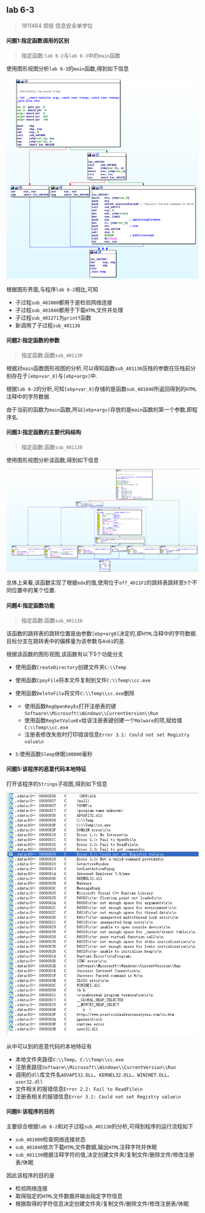 ## lab 6-3

> 1811464 郑佶 信息安全单学位

#### 问题1:指定函数调用的区别

> 指定函数:`lab 6-2`与`lab 6-3`中的`main`函数

使用图形视图分析`lab 6-3`的`main`函数,得到如下信息

![](../IMG/LAB6-3-1.png)

根据图形界面,与程序`lab 6-2`相比,可知

- 子过程`sub_401000`都用于是检验网络连接
- 子过程`sub_401040`都用于下载`HTML`文件并处理
- 子过程`sub_401271`为`printf`函数
- 新调用了子过程`sub_401130`

#### 问题2:指定函数的参数

> 指定函数:函数`sub_401130`

根据对`main`函数图形视图的分析,可以得知函数`sub_401130`压栈的参数在压栈前分别存在于`[ebp+var_8]`与`[ebp+argv]`中.

根据`lab 6-2`的分析,可知`[ebp+var_8]`存储的是函数`sub_401040`所返回得到的`HTML`注释中的字符数据.

由于当前的函数为`main`函数,所以`[ebp+argv]`存放的是`main`函数的第一个参数,即程序名.

#### 问题3:指定函数的主要代码结构

> 指定函数:函数`sub_401130`

使用图形视图分析该函数,得到如下信息

![](../IMG/LAB6-3-2.png)

总体上来看,该函数实现了根据`edx`的值,使用位于`off_4011F2`的跳转表跳转至`5`个不同位置中的某个位置.

#### 问题4:指定函数功能

> 指定函数:函数`sub_401130`

该函数的跳转表的跳转位置是由参数`[ebp+arg0]`决定的,即`HTML`注释中的字符数据.目标分支在跳转表中的偏移量为该参数与`0x61`的差.

根据该函数的图形视图,该函数有以下5个功能分支

- 使用函数`CreateDirectory`创建文件夹`C:\\Temp`
- 使用函数`CpoyFile`将本文件复制到文件`C:\\Temp\\cc.exe`
- 使用函数`DeleteFile`将文件`C:\\Temp\\cc.exe`删除
- 
  - 使用函数`RegOpenKeyEx`打开注册表的键`Software\\Microsoft\\Windows\\CurrentVersion\\Run`
  - 使用函数`RegSetValueEx`给该注册表键创建一个`Malware`的项,赋给值`C:\\Temp\\cc.exe`
  - 注册表修改失败时打印错误信息`Error 3.1: Could not set Registry value\n`

- `5`:使用函数`Sleep`休眠`100000`毫秒

#### 问题5:该程序的恶意代码本地特征

打开该程序的`Strings`子视图,得到如下信息

![](../IMG/LAB6-3-3.png)

从中可以到的恶意代码的本地特征有

- 本地文件夹路径`C:\\Temp`、`C:\\Temp\\cc.exe`
- 注册表路径`Software\\Microsoft\\Windows\\CurrentVersion\\Run`
- 调用的`dll`库文件名`ADVAPI32.DLL`、`KERNEL32.DLL`、`WININET.DLL`、`user32.dll`
- 文件相关的报错信息`Error 2.2: Fail to ReadFile\n`
- 注册表相关的报错信息`Error 3.1: Could not set Registry value\n`

#### 问题6:该程序的目的

主要综合根据`lab 6-2`和对子过程`sub_401130`的分析,可得到程序的运行流程如下

- `sub_401000`检查网络连接状态
- `sub_401040`依次下载`HTML`文件数据,输出`HTML`注释字符并休眠
- `sub_401130`根据注释字符的值,决定创建文件夹/复制文件/删除文件/修改注册表/休眠

因此该程序的目的是

- 检验网络连接
- 取得指定的`HTML`文件数据并输出指定字符信息
- 根据取得的字符信息决定创建文件夹/复制文件/删除文件/修改注册表/休眠
